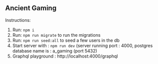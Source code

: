 ## Ancient Gaming

Instructions:

1. Run: `npm i`
2. Run: `npm run migrate` to run the migrations
3. Run: `npm run seed:all` to seed a few users in the db
4. Start server with : `npm run dev` (server running port : 4000, postgres database name is : a_gaming (port 5432) <br/>
5. Graphql playground : http://localhost:4000/graphql
